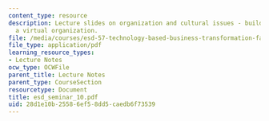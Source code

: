 ```yaml
---
content_type: resource
description: Lecture slides on organization and cultural issues - building and managing
  a virtual organization.
file: /media/courses/esd-57-technology-based-business-transformation-fall-2007/28d1e10b25586ef58dd5caedb6f73539_esd_seminar_10.pdf
file_type: application/pdf
learning_resource_types:
- Lecture Notes
ocw_type: OCWFile
parent_title: Lecture Notes
parent_type: CourseSection
resourcetype: Document
title: esd_seminar_10.pdf
uid: 28d1e10b-2558-6ef5-8dd5-caedb6f73539
---
```

